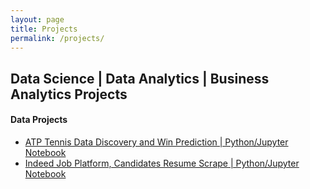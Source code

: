 ```yaml
---
layout: page
title: Projects
permalink: /projects/
---
```


## Data Science | Data Analytics | Business Analytics Projects


#### Data Projects

* [ATP Tennis Data Discovery and Win Prediction | Python/Jupyter Notebook](projects/ATP_data_project.html)
* [Indeed Job Platform, Candidates Resume Scrape | Python/Jupyter Notebook](projects/Indeed_Resume_Scraping.html)


